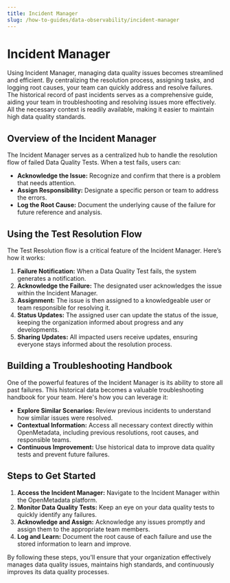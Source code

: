 ```yaml
---
title: Incident Manager
slug: /how-to-guides/data-observability/incident-manager
---
```


# Incident Manager

Using Incident Manager, managing data quality issues becomes streamlined and efficient. By centralizing the resolution process, assigning tasks, and logging root causes, your team can quickly address and resolve failures. The historical record of past incidents serves as a comprehensive guide, aiding your team in troubleshooting and resolving issues more effectively. All the necessary context is readily available, making it easier to maintain high data quality standards.

## Overview of the Incident Manager

The Incident Manager serves as a centralized hub to handle the resolution flow of failed Data Quality Tests. When a test fails, users can:

- **Acknowledge the Issue:** Recognize and confirm that there is a problem that needs attention.
- **Assign Responsibility:** Designate a specific person or team to address the errors.
- **Log the Root Cause:** Document the underlying cause of the failure for future reference and analysis.

## Using the Test Resolution Flow

The Test Resolution flow is a critical feature of the Incident Manager. Here’s how it works:

1. **Failure Notification:** When a Data Quality Test fails, the system generates a notification.
2. **Acknowledge the Failure:** The designated user acknowledges the issue within the Incident Manager.
3. **Assignment:** The issue is then assigned to a knowledgeable user or team responsible for resolving it.
4. **Status Updates:** The assigned user can update the status of the issue, keeping the organization informed about progress and any developments.
5. **Sharing Updates:** All impacted users receive updates, ensuring everyone stays informed about the resolution process.

## Building a Troubleshooting Handbook

One of the powerful features of the Incident Manager is its ability to store all past failures. This historical data becomes a valuable troubleshooting handbook for your team. Here's how you can leverage it:

- **Explore Similar Scenarios:** Review previous incidents to understand how similar issues were resolved.
- **Contextual Information:** Access all necessary context directly within OpenMetadata, including previous resolutions, root causes, and responsible teams.
- **Continuous Improvement:** Use historical data to improve data quality tests and prevent future failures.


## Steps to Get Started

1. **Access the Incident Manager:** Navigate to the Incident Manager within the OpenMetadata platform.
2. **Monitor Data Quality Tests:** Keep an eye on your data quality tests to quickly identify any failures.
3. **Acknowledge and Assign:** Acknowledge any issues promptly and assign them to the appropriate team members.
4. **Log and Learn:** Document the root cause of each failure and use the stored information to learn and improve.

By following these steps, you'll ensure that your organization effectively manages data quality issues, maintains high standards, and continuously improves its data quality processes.

